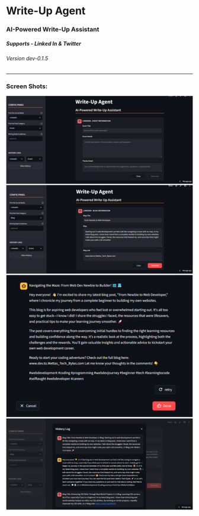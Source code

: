 # Write-Up Agent
### AI-Powered Write-Up Assistant
##### Supports - Linked In & Twitter
###### Version dev-0.1.5
---

### Screen Shots:

![Main_page](images/sc01.png)  
![Work_page](images/sc02.png)
![Response_page](images/sc03.png)
![History_page](images/sc04.png)
